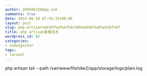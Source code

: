 ```yaml
---
author: 269586320@qq.com
comments: true
date: 2015-06-10 07:54:33+00:00
layout: post
slug: php-artisan%e6%9f%a5%e7%9c%8b%e6%97%a5%e5%bf%97
title: php artisan查看日志
wordpress_id: 82
categories:
- CodeIgniter
tags:
- laravel
---
```






php artisan tail --path /var/www/fitshike2/app/storage/logs/plain.log

